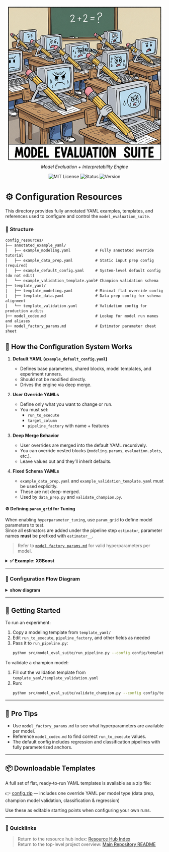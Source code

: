 <file name=0 path=/Users/garrettschumacher/Documents/git_repos/model_evaluation_suite/README.md><p align="center">
  <img src="../../repo_files/hero_banner.png" width="1000"/>
  <br>
  <em>Model Evaluation + Interpretability Engine</em>
</p>
<p align="center">
  <img alt="MIT License" src="https://img.shields.io/badge/license-MIT-blue">
  <img alt="Status" src="https://img.shields.io/badge/status-beta-yellow">
  <img alt="Version" src="https://img.shields.io/badge/version-v0.1.0-blueviolet">
</p>

# ⚙️ Configuration Resources

This directory provides fully annotated YAML examples, templates, and references used to configure and control the `model_evaluation_suite`.

### 📁 Structure

```plaintext
config_resources/
├── annotated_example_yaml/
│   ├── example_modeling.yaml           # Fully annotated override tutorial
│   ├── example_data_prep.yaml          # Static input prep config (required)
│   ├── example_default_config.yaml     # System-level default config (do not edit)
│   └── example_validation_template.yaml# Champion validation schema
├── template_yaml/
│   ├── template_modeling.yaml          # Minimal flat override config
│   ├── template_data.yaml              # Data prep config for schema alignment
│   └── template_validation.yaml        # Validation config for production audits
├── model_codex.md                      # Lookup for model run names and aliases
├── model_factory_params.md             # Estimator parameter cheat sheet
```

## 🧠 How the Configuration System Works

1. **Default YAML (`example_default_config.yaml`)**
   - Defines base parameters, shared blocks, model templates, and experiment runners.
   - Should not be modified directly.
   - Drives the engine via deep merge.

2. **User Override YAMLs**
   - Define only what you want to change or run.
   - You must set:
     - `run_to_execute`
     - `target_column`
     - `pipeline_factory` with name + features

3. **Deep Merge Behavior**
   - User overrides are merged into the default YAML recursively.
   - You can override nested blocks (`modeling.params`, `evaluation.plots`, etc.).
   - Leave values out and they’ll inherit defaults.

4. **Fixed Schema YAMLs**
   - `example_data_prep.yaml` and `example_validation_template.yaml` must be used explicitly.
   - These are not deep-merged.
   - Used by `data_prep.py` and `validate_champion.py`.

#### ⚙️ Defining `param_grid` for Tuning

When enabling `hyperparameter_tuning`, use `param_grid` to define model parameters to test.  
Since all estimators are added under the pipeline step `estimator`, parameter names **must** be prefixed with `estimator__`.

>Refer to [`model_factory_params.md`](model_factory_params.md) for valid hyperparameters per model.

<details>
<summary><strong>✅ Example: XGBoost</strong></summary>

```yaml
hyperparameter_tuning:
  run: true
  cv_folds: 5
  scoring: f1
  verbose: 1
  param_grid:
    estimator__n_estimators: [100, 150]
    estimator__max_depth: [3, 5]
    estimator__learning_rate: [0.05, 0.1]
```

</details>

---

### 🧭 Configuration Flow Diagram

<details>
<summary><strong>show diagram</strong></summary>

```mermaid
flowchart TD
  A["Default Config"]
  B["User Override YAML"]
  C["🔁 Deep Merge Engine"]
  D["Final Merged Config Dict"]
  E[run_pipeline.py]
  F[validate_champion.py]

  A --> C
  B --> C
  C --> D
  D --> E
  D --> F
```

</details>

___

## 🚀 Getting Started

To run an experiment:

1. Copy a modeling template from `template_yaml/`
2. Edit `run_to_execute`, `pipeline_factory`, and other fields as needed
3. Pass it to `run_pipeline.py`:
   ```bash
   python src/model_eval_suite/run_pipeline.py --config config/template_yaml/template_modeling.yaml
   ```

To validate a champion model:

1. Fill out the validation template from `template_yaml/template_validation.yaml`
2. Run:
   ```bash
   python src/model_eval_suite/validate_champion.py --config config/template_yaml/template_validation.yaml
   ```

---

## 📌 Pro Tips

- Use `model_factory_params.md` to see what hyperparameters are available per model.
- Reference `model_codex.md` to find correct `run_to_execute` values.
- The default config includes regression and classification pipelines with fully parameterized anchors.

---

## 📦 Downloadable Templates

A full set of flat, ready-to-run YAML templates is available as a zip file:

👉 [config.zip](config.zip) — includes one override YAML per model type (data prep, champion model validation, classification & regression)

Use these as editable starting points when configuring your own runs.

---

### 📎 Quicklinks
> Return to the resource hub index: [Resource Hub Index](../hub_index.md)  
> Return to the top-level project overview: [Main Repository README](../../README.md)
